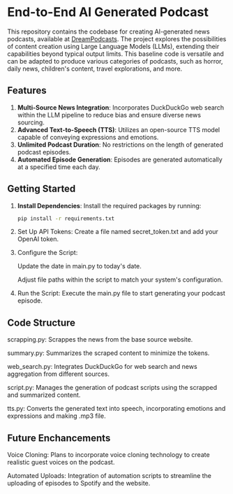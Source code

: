 # End-to-End AI Generated Podcast

This repository contains the codebase for creating AI-generated news podcasts, available at [DreamPodcasts](https://dreampodcasts.com/). The project explores the possibilities of content creation using Large Language Models (LLMs), extending their capabilities beyond typical output limits. This baseline code is versatile and can be adapted to produce various categories of podcasts, such as horror, daily news, children's content, travel explorations, and more.

## Features

1. **Multi-Source News Integration**: Incorporates DuckDuckGo web search within the LLM pipeline to reduce bias and ensure diverse news sourcing.
2. **Advanced Text-to-Speech (TTS)**: Utilizes an open-source TTS model capable of conveying expressions and emotions.
3. **Unlimited Podcast Duration**: No restrictions on the length of generated podcast episodes.
4. **Automated Episode Generation**: Episodes are generated automatically at a specified time each day.

## Getting Started

1. **Install Dependencies**: Install the required packages by running:
   ```bash
   pip install -r requirements.txt

2. Set Up API Tokens: Create a file named secret_token.txt and add your OpenAI token.

3. Configure the Script:

    Update the date in main.py to today's date.

    Adjust file paths within the script to match your system's configuration.

4. Run the Script: Execute the main.py file to start generating your podcast episode.

## Code Structure
scrapping.py: Scrappes the news from the base source website. 

summary.py: Summarizes the scraped content to minimize the tokens.

web_search.py: Integrates DuckDuckGo for web search and news aggregation from different sources.

script.py: Manages the generation of podcast scripts using the scrapped and summarized content.

tts.py: Converts the generated text into speech, incorporating emotions and expressions and making .mp3 file. 

## Future Enchancements
Voice Cloning: Plans to incorporate voice cloning technology to create realistic guest voices on the podcast.

Automated Uploads: Integration of automation scripts to streamline the uploading of episodes to Spotify and the website.
